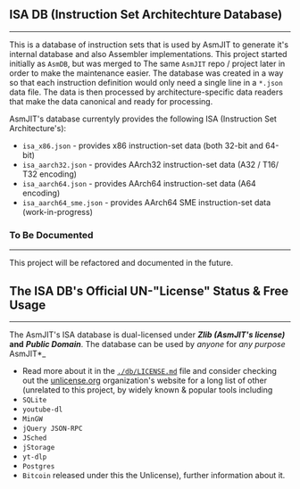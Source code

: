 ## **ISA DB** (Instruction Set Architechture Database)
------------------------------------------------------

This is a database of instruction sets that is used by AsmJIT to generate it's internal database and also Assembler implementations. This project started initially as `AsmDB`, but was merged to The same `AsmJIT` repo / project later in order to make the maintenance easier. The database was created in a way so that each instruction definition would only need a single line in a `*.json` data file. The data is then processed by architecture-specific data readers that make the data canonical and ready for processing.

AsmJIT's database currentyly provides the following ISA (Instruction Set Architecture's):

  * `isa_x86.json` - provides x86 instruction-set data (both 32-bit and 64-bit)
  * `isa_aarch32.json` - provides AArch32 instruction-set data (A32 / T16/ T32 encoding)
  * `isa_aarch64.json` - provides AArch64 instruction-set data (A64 encoding)
  * `isa_aarch64_sme.json` - provides AArch64 SME instruction-set data (work-in-progress)

### To Be Documented
----------------

This project will be refactored and documented in the future.

## The ISA DB's Official UN-"License" Status & Free Usage
----------------------------------------------------------

The AsmJIT's ISA database is dual-licensed under ***Zlib (AsmJIT's license)*** **and** ***Public Domain***. The database can be used by *anyone* for *any purpose* AsmJIT*_

* Read more about it in the [`./db/LICENSE.md`](./db/LICENSE.md) file and consider checking out the [unlicense.org](https://unlicense.org) organization's website for a long list of other (unrelated to this project, by widely known & popular tools including
*  `SQLite`
*  `youtube-dl`
*  `MinGW`
*  `jQuery JSON-RPC`
*  `JSched`
*  `jStorage`
*  `yt-dlp`
*  `Postgres`
*   `Bitcoin` released under this the Unlicense), further information about it.
